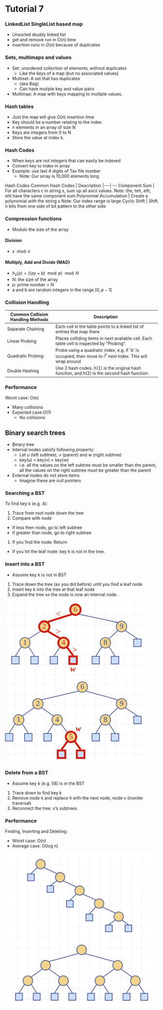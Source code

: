 # Tutorial 7

### LinkedList SingleList based map
- Unsorted doubly linked list
- get and remove run in O(n) time
- insertion runs in $O(n)$ because of duplicates

### Sets, multimaps and values
- Set: unordered collection of elements, without duplicates
  - Like the keys of a map (but no associated values)
- Multiset: A set that has duplicates
  - (aka Bag)
  - Can have mutiple key and value pairs
- Multimap: A map with keys mapping to multiple values. 

### Hash tables
- Just the map will give $O(n)$ insertion time
- Key should be a number relating to the index 
- n elements in an array of size N
- Keys are integers from 0 to N
- Store the value at index k.

### Hash Codes
- When keys are not integers that can easily be indexed
- Convert key to index in array
- Example: use last 4 digits of Tax file number
  - Note: Our array is 10,000 elements long

Hash Codes
Common Hash Codes | Description
|---|---
Component Sum | For all characters c in string s, sum up all ascii values. Note: the, teh, eth, eht have the same component sum
Polynomial Accumulation | Create a polynomial with the string s  Note: Our index range is large
Cyclic Shift | Shift n bits from one side of bit pattern to the other side

### Compression functions
- Modulo the size of the array

#### Division
- $x \mod n$

#### Multiply, Add and Divide (MAD)
- $h_{2}(y) = ((ay + b) \mod p) \mod N$
- $N$: the size of the array
- p: prime number > N
- a and b are random integers in the range $[0,p-1]$

### Collision Handling

Common Collision Handling Methods |Description
---|---
Separate Chaining | Each cell in the table points to a linked list of entries that map there
Linear Probing | Places colliding items in next available cell. Each table cell is inspected by “Probing”. 
Quadratic Probing | Probe using a quadratic index, e.g. if 'b' is occupied, then move to $i^{2}$ next index. This will wrap around
Double Hashing | Use 2 hash codes. $h(1)$ is the original hash function, and $h(2)$ is the second hash function.

### Performance
Worst case: O(n)
- Many collisions
- Expected case:O(1)
    -  No collisions


## Binary search trees
- Binary tree
- Internal nodes satisfy following property:
  - Let u (left subtree), v (parent) and w (right subtree) 
  - key(u) < key(v) < key(w)
  - i.e. all the values on the left subtree must be smaller than the parent, all the values on the right subtree must be greater than the parent
- External nodes do not store items
  - Imagine these are null pointers

### Searching a BST
To find key k (e.g. 4): 
1. Trace from root node down the tree
2. Compare with node
  - If less then node, go to left subtree
  - if greater than node, go to right subtree
1. If you find the node: Return
  - If you hit the leaf node: key k is not in the tree.

### Insert into a BST
- Assume key k is not in BST
1. Trace down the tree (as you did before) until you find a leaf node
2. Insert key k into the tree at that leaf node
3. Expand the tree so the node is now an 
internal node.

![Alt text](image.png)

### Delete from a BST
 - Assume key k (e.g. 58) is in the 
BST
1. Trace down to find key k
2. Remove node k and replace it 
with the next node, node v 
(inorder traversal)
3. Reconnect the tree: v’s subtrees.


### Performance
Finding, Inserting and Deleting:
- Worst case: O(n)
- Average case: O(log n)

![Alt text](image-1.png)
